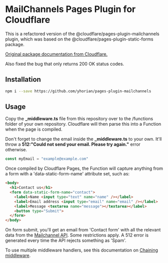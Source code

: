 # MailChannels Pages Plugin for Cloudflare

This is a refactored version of the @cloudflare/pages-plugin-mailchannels plugin, which was based on the @cloudflare/pages-plugin-static-forms package.

[Original package documentation from Cloudflare.](https://developers.cloudflare.com/pages/platform/functions/plugins/mailchannels/)

Also fixed the bug that only returns 200 OK status codes.

## Installation

```sh
npm i --save https://github.com/yhorian/pages-plugin-mailchannels
```

## Usage

Copy the **_middleware.ts** file from this repository over to the /functions folder of your own repository. Cloudflare will then parse this into a Function when the page is compiled.

Don't forget to change the email inside the **_middleware.ts** to your own. It'll throw a **512:"Could not send your email. Please try again."** error otherwise.
```js
const myEmail = "example@example.com"
```

Once compiled by Cloudflare Pages, the Function will capture anything from a form with a 'data-static-form-name' attribute set, such as:
```html
<body>
  <h1>Contact us</h1>
  <form data-static-form-name="contact">
    <label>Name <input type="text" name="name" /></label>
    <label>Email address <input type="email" name="email" /></label>
    <label>Message <textarea name="message"></textarea></label>
    <button type="Submit">
  </form>
</body>
```

On form submit, you'll get an email from 'Contact form' with all the relevant data from the [Mailchannel API](https://mailchannels.zendesk.com/hc/en-us/articles/4565898358413-Sending-Email-from-Cloudflare-Workers-using-MailChannels-Send-API). Some restrictions apply. A 512 error is generated every time the API rejects something as 'Spam'.

To use multiple middleware handlers, see this documentation on [Chaining middleware](https://developers.cloudflare.com/pages/platform/functions/middleware/).
